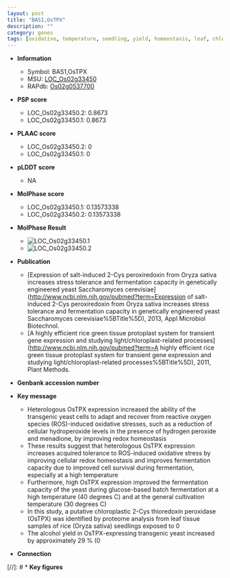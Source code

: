 ```yaml
---
layout: post
title: "BAS1,OsTPX"
description: ""
category: genes
tags: [oxidative, temperature, seedling, yield, homeostasis, leaf, chloroplast]
---
```


* **Information**  
    + Symbol: BAS1,OsTPX  
    + MSU: [LOC_Os02g33450](http://rice.plantbiology.msu.edu/cgi-bin/ORF_infopage.cgi?orf=LOC_Os02g33450)  
    + RAPdb: [Os02g0537700](http://rapdb.dna.affrc.go.jp/viewer/gbrowse_details/irgsp1?name=Os02g0537700)  

* **PSP score**  
    + LOC_Os02g33450.2: 0.8673 
    + LOC_Os02g33450.1: 0.8673 

* **PLAAC score**  
    + LOC_Os02g33450.2: 0 
    + LOC_Os02g33450.1: 0 

* **pLDDT score**
    + NA


* **MolPhase score**
    + LOC_Os02g33450.1: 0.13573338
    + LOC_Os02g33450.2: 0.13573338

* **MolPhase Result**
    + ![LOC_Os02g33450.1](https://304243504.github.io/Pictures/LOC_Os02g/LOC_Os02g33450.1.png)
    + ![LOC_Os02g33450.2](https://304243504.github.io/Pictures/LOC_Os02g/LOC_Os02g33450.2.png)

* **Publication**  
    + [Expression of salt-induced 2-Cys peroxiredoxin from Oryza sativa increases stress tolerance and fermentation capacity in genetically engineered yeast Saccharomyces cerevisiae](http://www.ncbi.nlm.nih.gov/pubmed?term=Expression of salt-induced 2-Cys peroxiredoxin from Oryza sativa increases stress tolerance and fermentation capacity in genetically engineered yeast Saccharomyces cerevisiae%5BTitle%5D), 2013, Appl Microbiol Biotechnol.
    + [A highly efficient rice green tissue protoplast system for transient gene expression and studying light/chloroplast-related processes](http://www.ncbi.nlm.nih.gov/pubmed?term=A highly efficient rice green tissue protoplast system for transient gene expression and studying light/chloroplast-related processes%5BTitle%5D), 2011, Plant Methods.

* **Genbank accession number**  

* **Key message**  
    + Heterologous OsTPX expression increased the ability of the transgenic yeast cells to adapt and recover from reactive oxygen species (ROS)-induced oxidative stresses, such as a reduction of cellular hydroperoxide levels in the presence of hydrogen peroxide and menadione, by improving redox homeostasis
    + These results suggest that heterologous OsTPX expression increases acquired tolerance to ROS-induced oxidative stress by improving cellular redox homeostasis and improves fermentation capacity due to improved cell survival during fermentation, especially at a high temperature
    + Furthermore, high OsTPX expression improved the fermentation capacity of the yeast during glucose-based batch fermentation at a high temperature (40 degrees C) and at the general cultivation temperature (30 degrees C)
    + In this study, a putative chloroplastic 2-Cys thioredoxin peroxidase (OsTPX) was identified by proteome analysis from leaf tissue samples of rice (Oryza sativa) seedlings exposed to 0
    + The alcohol yield in OsTPX-expressing transgenic yeast increased by approximately 29 % (0

* **Connection**  

[//]: # * **Key figures**  



